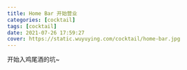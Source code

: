 ```yaml
---
title: Home Bar 开始营业
categories: [cocktail]
tags: [cocktail]
date: 2021-07-26 17:59:27
cover: https://static.wuyuying.com/cocktail/home-bar.jpg
---
```


开始入鸡尾酒的坑~

